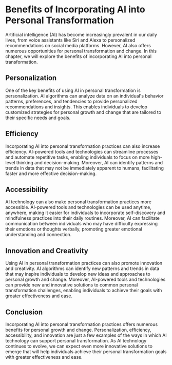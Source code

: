 Benefits of Incorporating AI into Personal Transformation
===============================================================================================================================

Artificial intelligence (AI) has become increasingly prevalent in our daily lives, from voice assistants like Siri and Alexa to personalized recommendations on social media platforms. However, AI also offers numerous opportunities for personal transformation and change. In this chapter, we will explore the benefits of incorporating AI into personal transformation.

Personalization
---------------

One of the key benefits of using AI in personal transformation is personalization. AI algorithms can analyze data on an individual's behavior patterns, preferences, and tendencies to provide personalized recommendations and insights. This enables individuals to develop customized strategies for personal growth and change that are tailored to their specific needs and goals.

Efficiency
----------

Incorporating AI into personal transformation practices can also increase efficiency. AI-powered tools and technologies can streamline processes and automate repetitive tasks, enabling individuals to focus on more high-level thinking and decision-making. Moreover, AI can identify patterns and trends in data that may not be immediately apparent to humans, facilitating faster and more effective decision-making.

Accessibility
-------------

AI technology can also make personal transformation practices more accessible. AI-powered tools and technologies can be used anytime, anywhere, making it easier for individuals to incorporate self-discovery and mindfulness practices into their daily routines. Moreover, AI can facilitate communication between individuals who may have difficulty expressing their emotions or thoughts verbally, promoting greater emotional understanding and connection.

Innovation and Creativity
-------------------------

Using AI in personal transformation practices can also promote innovation and creativity. AI algorithms can identify new patterns and trends in data that may inspire individuals to develop new ideas and approaches to personal growth and change. Moreover, AI-powered tools and technologies can provide new and innovative solutions to common personal transformation challenges, enabling individuals to achieve their goals with greater effectiveness and ease.

Conclusion
----------

Incorporating AI into personal transformation practices offers numerous benefits for personal growth and change. Personalization, efficiency, accessibility, and innovation are just a few examples of the ways in which AI technology can support personal transformation. As AI technology continues to evolve, we can expect even more innovative solutions to emerge that will help individuals achieve their personal transformation goals with greater effectiveness and ease.
